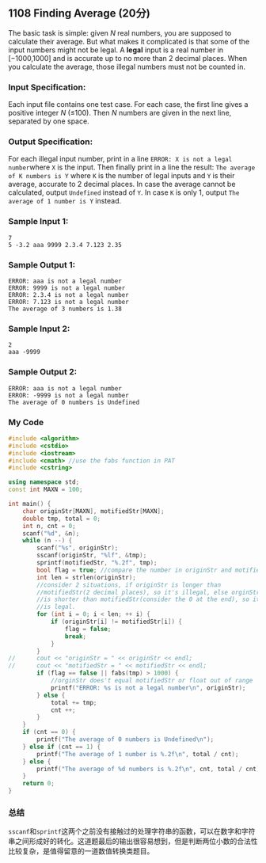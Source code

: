 ## 1108 Finding Average (20分)

The basic task is simple: given *N* real numbers, you are supposed to calculate their average. But what makes it complicated is that some of the input numbers might not be legal. A **legal** input is a real number in [−1000,1000] and is accurate up to no more than 2 decimal places. When you calculate the average, those illegal numbers must not be counted in.

### Input Specification:

Each input file contains one test case. For each case, the first line gives a positive integer *N* (≤100). Then *N* numbers are given in the next line, separated by one space.

### Output Specification:

For each illegal input number, print in a line `ERROR: X is not a legal number`where `X` is the input. Then finally print in a line the result: `The average of K numbers is Y` where `K` is the number of legal inputs and `Y` is their average, accurate to 2 decimal places. In case the average cannot be calculated, output `Undefined` instead of `Y`. In case `K` is only 1, output `The average of 1 number is Y` instead.

### Sample Input 1:

```in
7
5 -3.2 aaa 9999 2.3.4 7.123 2.35 
```

### Sample Output 1:

```out
ERROR: aaa is not a legal number
ERROR: 9999 is not a legal number
ERROR: 2.3.4 is not a legal number
ERROR: 7.123 is not a legal number
The average of 3 numbers is 1.38
```

### Sample Input 2:

```in
2
aaa -9999  
```

### Sample Output 2:

```out
ERROR: aaa is not a legal number
ERROR: -9999 is not a legal number
The average of 0 numbers is Undefined
```



### My Code

```cpp
#include <algorithm>
#include <cstdio>
#include <iostream>
#include <cmath> //use the fabs function in PAT
#include <cstring>

using namespace std;
const int MAXN = 100;

int main() {
	char originStr[MAXN], motifiedStr[MAXN];
	double tmp, total = 0;
	int n, cnt = 0;
	scanf("%d", &n);
	while (n --) {
		scanf("%s", originStr);
		sscanf(originStr, "%lf", &tmp);
		sprintf(motifiedStr, "%.2f", tmp);
		bool flag = true; //compare the number in originStr and motifiedStr
		int len = strlen(originStr);
		//consider 2 situations, if originStr is longer than 
		//motifiedStr(2 decimal places), so it's illegal, else orginStr
		//is shorter than motifiedStr(consider the 0 at the end), so it
		//is legal.
		for (int i = 0; i < len; ++ i) {
			if (originStr[i] != motifiedStr[i]) {
				flag = false;
				break;
			}
		}
//		cout << "originStr = " << originStr << endl;
//		cout << "motifiedStr = " << motifiedStr << endl;
		if (flag == false || fabs(tmp) > 1000) {
			//orginStr does't equal motifiedStr or float out of range 
			printf("ERROR: %s is not a legal number\n", originStr);
		} else {
			total += tmp;
			cnt ++;
		}
	}
	if (cnt == 0) {
		printf("The average of 0 numbers is Undefined\n");
	} else if (cnt == 1) {
		printf("The average of 1 number is %.2f\n", total / cnt);
	} else {
		printf("The average of %d numbers is %.2f\n", cnt, total / cnt);
	}
	return 0;
}
```



### 总结

`sscanf`和`sprintf`这两个之前没有接触过的处理字符串的函数，可以在数字和字符串之间形成好的转化。这道题最后的输出很容易想到，但是判断两位小数的合法性比较复杂，是值得留意的一道数值转换类题目。
